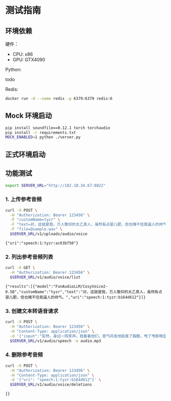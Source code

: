 # 测试指南

## 环境依赖

硬件：
- CPU: x86
- GPU: GTX4090

Python:

todo

Redis:

```bash
docker run -d --name redis -p 6379:6379 redis:6
```

## Mock 环境启动

```bash
pip install soundfile==0.12.1 torch torchaudio
pip install -r requirements.txt
MOCK_ENABLED=1 python ./server.py
```

## 正式环境启动


## 功能测试
```bash
export SERVER_URL="http://182.18.34.67:8022"
```

### 1. 上传参考音频

```bash
curl -X POST \
  -H "Authorization: Bearer 123456" \
  -F "customName=tyzr" \
  -F "text=对，这就是我，万人敬仰的太乙真人，虽然有点婴儿肥，但也掩不住我逼人的帅气。" \
  -F "file=@sample.wav" \
  $SERVER_URL/v1/uploads/audio/voice
```

`{"uri":"speech:1:tyzr:ac63bf50"}`

### 2. 列出参考音频列表

```bash
curl -X GET \
  -H "Authorization: Bearer 123456" \
  $SERVER_URL/v1/audio/voice/list
```
`{"results":[{"model":"FunAudioLLM/CosyVoice2-0.5B","customName":"tyzr","text":"对，这就是我，万人敬仰的太乙真人，虽然有点婴儿肥，但也掩不住我逼人的帅气。","uri":"speech:1:tyzr:b164d612"}]}`

### 3. 创建文本转语音请求

```bash
curl -X POST \
  -H "Authorization: Bearer 123456" \
  -H "Content-Type: application/json" \
  -d '{"input":"突然，身边一阵笑声。我看着他们，意气风发地挺直了胸膛，甩了甩那稍显肉感的双臂，轻笑道：\"我身上的肉，是为了掩饰我爆棚的魅力，否则，岂不吓坏了你们呢？\"", "voice":"speech:1:tyzr:ac63bf50", "response_format":"mp3"}' \
  $SERVER_URL/v1/audio/speech -o audio.mp3
```

### 4. 删除参考音频

```bash
curl -X POST \
  -H "Authorization: Bearer 123456" \
  -H "Content-Type: application/json" \
  -d '{"uri": "speech:1:tyzr:b164d612"}' \
  $SERVER_URL/v1/audio/voice/deletions
```

`{}`